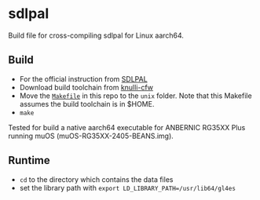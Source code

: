 # sdlpal
Build file for cross-compiling sdlpal for Linux aarch64.

## Build

- For the official instruction from [SDLPAL](https://github.com/sdlpal/sdlpal?tab=readme-ov-file#building-the-game)
- Download build toolchain from [knulli-cfw](https://github.com/knulli-cfw/toolchains/releases/tag/rg35xx-plush-sdk-20240421)
- Move the [`Makefile`](Makefile) in this repo to the `unix` folder. Note that this Makefile assumes the build toolchain is in $HOME.
- `make`

Tested for build a native aarch64 executable for ANBERNIC RG35XX Plus running muOS (muOS-RG35XX-2405-BEANS.img).

## Runtime

- `cd` to the directory which contains the data files
- set the library path with `export LD_LIBRARY_PATH=/usr/lib64/gl4es`

